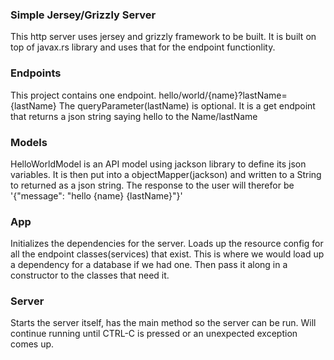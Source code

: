 ### Simple Jersey/Grizzly Server
 This http server uses jersey and grizzly framework to be built.
 It is built on top of javax.rs library and uses that for the endpoint 
 functionlity.
 
 
### Endpoints

This project contains one endpoint. hello/world/{name}?lastName={lastName}
The queryParameter(lastName) is optional.
It is a get endpoint that returns a json string saying hello to the Name/lastName

### Models
HelloWorldModel is an API model using jackson library to define its json variables.
It is then put into a objectMapper(jackson) and written to a String to returned as a json string.
The response to the user will therefor be '{"message": "hello {name} {lastName}"}'


### App
Initializes the dependencies for the server.
Loads up the resource config for all the endpoint classes(services) that exist.
This is where we would load up a dependency for a database if we had one.
Then pass it along in a constructor to the classes that need it.

### Server
Starts the server itself, has the main method so the server can be run.
Will continue running until CTRL-C is pressed or an unexpected exception comes up.
